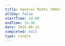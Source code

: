 ```yaml
---
title: General Maths (M40)
allDay: false
startTime: 14:00
endTime: 15:30
date: 2025-06-12
completed: null
type: single
---
```

